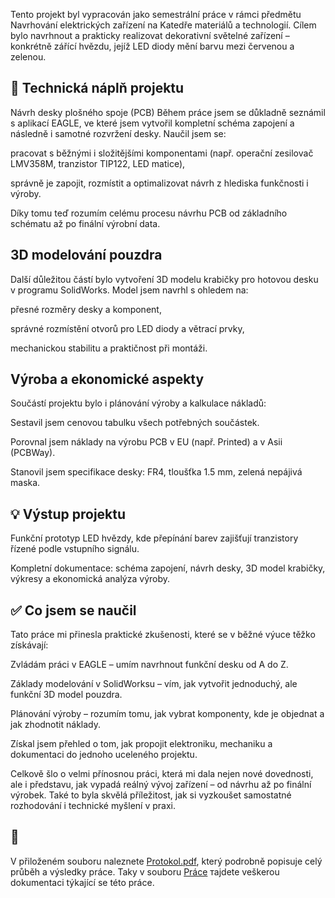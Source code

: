 Tento projekt byl vypracován jako semestrální práce v rámci předmětu Navrhování elektrických zařízení na Katedře materiálů a technologií. Cílem bylo navrhnout a prakticky realizovat dekorativní světelné zařízení – konkrétně zářící hvězdu, jejíž LED diody mění barvu mezi červenou a zelenou.

## 🔧 Technická náplň projektu
Návrh desky plošného spoje (PCB)
Během práce jsem se důkladně seznámil s aplikací EAGLE, ve které jsem vytvořil kompletní schéma zapojení a následně i samotné rozvržení desky. Naučil jsem se:

pracovat s běžnými i složitějšími komponentami (např. operační zesilovač LMV358M, tranzistor TIP122, LED matice),

správně je zapojit, rozmístit a optimalizovat návrh z hlediska funkčnosti i výroby.

Díky tomu teď rozumím celému procesu návrhu PCB od základního schématu až po finální výrobní data.

## 3D modelování pouzdra
Další důležitou částí bylo vytvoření 3D modelu krabičky pro hotovou desku v programu SolidWorks. Model jsem navrhl s ohledem na:

přesné rozměry desky a komponent,

správné rozmístění otvorů pro LED diody a větrací prvky,

mechanickou stabilitu a praktičnost při montáži.

## Výroba a ekonomické aspekty
Součástí projektu bylo i plánování výroby a kalkulace nákladů:

Sestavil jsem cenovou tabulku všech potřebných součástek.

Porovnal jsem náklady na výrobu PCB v EU (např. Printed) a v Asii (PCBWay).

Stanovil jsem specifikace desky: FR4, tloušťka 1.5 mm, zelená nepájivá maska.

## 💡 Výstup projektu
Funkční prototyp LED hvězdy, kde přepínání barev zajišťují tranzistory řízené podle vstupního signálu.

Kompletní dokumentace: schéma zapojení, návrh desky, 3D model krabičky, výkresy a ekonomická analýza výroby.

## ✅ Co jsem se naučil
Tato práce mi přinesla praktické zkušenosti, které se v běžné výuce těžko získávají:

Zvládám práci v EAGLE – umím navrhnout funkční desku od A do Z.

Základy modelování v SolidWorksu – vím, jak vytvořit jednoduchý, ale funkční 3D model pouzdra.

Plánování výroby – rozumím tomu, jak vybrat komponenty, kde je objednat a jak zhodnotit náklady.

Získal jsem přehled o tom, jak propojit elektroniku, mechaniku a dokumentaci do jednoho uceleného projektu.

Celkově šlo o velmi přínosnou práci, která mi dala nejen nové dovednosti, ale i představu, jak vypadá reálný vývoj zařízení – od návrhu až po finální výrobek. Také to byla skvělá příležitost, jak si vyzkoušet samostatné rozhodování i technické myšlení v praxi.

## 📄
V přiloženém souboru naleznete [Protokol.pdf](./Protokol.pdf), který podrobně popisuje celý průběh a výsledky práce. 
Taky v souboru [Práce](./Práce) тajdete veškerou dokumentaci týkající se této práce.
